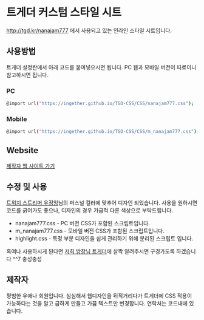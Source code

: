 # 트게더 커스텀 스타일 시트
http://tgd.kr/nanajam777 에서 사용되고 있는 인라인 스타일 시트입니다.

## 사용방법
트게더 설정란에서 아래 코드를 붙여넣으시면 됩니다. PC 웹과 모바일 버전이 따로이니 참고하시면 됩니다.

### PC
```sh
@import url("https://ingether.github.io/TGD-CSS/CSS/nanajam777.css");
```

### Mobile
```sh
@import url("https://ingether.github.io/TGD-CSS/CSS/m_nanajam777.css");
```

## Website
[제작자 웹 사이트 가기](http://ingether.github.io)

## 수정 및 사용
[트위치 스트리머 우정잉](http://twitch.tv/nanajam777)님의 퍼스널 컬러에 맞추어 디자인 되었습니다. 사용을 원하시면 코드를 긁어가도 좋으나, 디자인의 경우 가급적 다른 색상으로 부탁드립니다.

* nanajam777.css - PC 버전 CSS가 포함된 스크립트입니다.
* m_nanajam777.css - 모바일 버전 CSS가 포함된 스크립트입니다.
* highlight.css - 특정 부분 디자인을 쉽게 관리하기 위해 분리된 스크립트 입니다.

혹여나 사용하시게 된다면 [저희 방장님 트게더](http://tgd.kr/nanajam777)에 살짝 알려주시면 구경가도록 하겠습니다 ^^7 충성충성

## 제작자
평범한 우애나 회원입니다. 심심해서 웹디자인을 뒤적거리다가 트게더에 CSS 적용이 가능하다는 것을 알고 급하게 만들고 가끔 텍스트만 변경합니다. 연락처는 코드내에 있습니다.